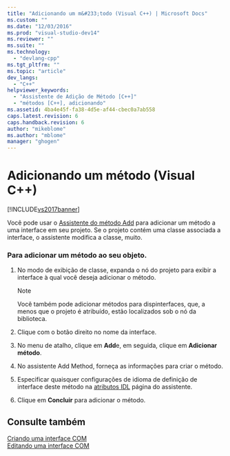```yaml
---
title: "Adicionando um m&#233;todo (Visual C++) | Microsoft Docs"
ms.custom: ""
ms.date: "12/03/2016"
ms.prod: "visual-studio-dev14"
ms.reviewer: ""
ms.suite: ""
ms.technology: 
  - "devlang-cpp"
ms.tgt_pltfrm: ""
ms.topic: "article"
dev_langs: 
  - "C++"
helpviewer_keywords: 
  - "Assistente de Adição de Método [C++]"
  - "métodos [C++], adicionando"
ms.assetid: 4ba4e45f-fa38-4d5e-af44-cbec0a7ab558
caps.latest.revision: 6
caps.handback.revision: 6
author: "mikeblome"
ms.author: "mblome"
manager: "ghogen"
---
```

# Adicionando um m&#233;todo (Visual C++)
[!INCLUDE[vs2017banner](../assembler/inline/includes/vs2017banner.md)]

Você pode usar o  [Assistente do método Add](../ide/add-method-wizard.md) para adicionar um método a uma interface em seu projeto.  Se o projeto contém uma classe associada a interface, o assistente modifica a classe, muito.  
  
### Para adicionar um método ao seu objeto.  
  
1.  No modo de exibição de classe, expanda o nó do projeto para exibir a interface à qual você deseja adicionar o método.  
  
    > [!NOTE]
    >  Você também pode adicionar métodos para dispinterfaces, que, a menos que o projeto é atribuído, estão localizados sob o nó da biblioteca.  
  
2.  Clique com o botão direito no nome da interface.  
  
3.  No menu de atalho, clique em  **Add**e, em seguida, clique em  **Adicionar método**.  
  
4.  No assistente Add Method, forneça as informações para criar o método.  
  
5.  Especificar quaisquer configurações de idioma de definição de interface deste método na  [atributos IDL](../ide/idl-attributes-add-method-wizard.md) página do assistente.  
  
6.  Clique em  **Concluir** para adicionar o método.  
  
## Consulte também  
 [Criando uma interface COM](../ide/creating-a-com-interface-visual-cpp.md)   
 [Editando uma interface COM](../ide/editing-a-com-interface.md)